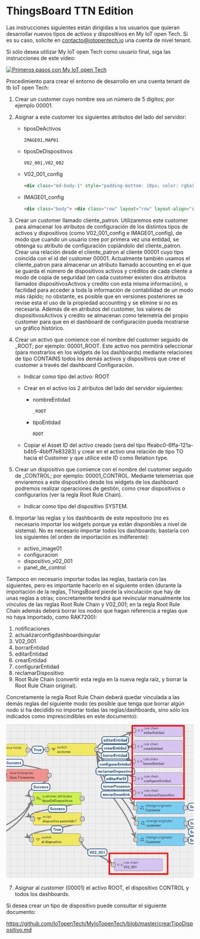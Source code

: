 # ThingsBoard TTN Edition

Las instrucciones siguientes están dirigidas a los usuarios que quieran desarrollar nuevos tipos de activos y dispositivos en My IoT open Tech. Si es su caso, solicite en contacto@iotopentech.io una cuenta de nivel tenant.

Si sólo desea utilizar My IoT open Tech como usuario final, siga las instrucciones de este vídeo:

[![Primeros pasos con My IoT open Tech](http://img.youtube.com/vi/PtA9cxz3UNI/0.jpg)](http://www.youtube.com/watch?v=PtA9cxz3UNI)

Procedimiento para crear el entorno de desarrollo en una cuenta tenant de tb IoT open Tech:

1. Crear un customer cuyo nombre sea un número de 5 dígitos; por ejemplo 00001.
2. Asignar a este customer los siguientes atributos del lado del servidor:
    * tiposDeActivos

        ```
        IMAGE01,MAP01
        ```
    
   * tiposDeDispositivos

        ```
        V02_001,V02_002
        ```
    
   * V02_001_config

        ```html
        <div class="md-body-1" style="padding-bottom: 10px; color: rgba(0,0,0,0.57);">Geocercado</div><div class="body"> <div class="row" layout="row" layout-align="start center"> <div class="md-whiteframe-1dp" flex layout="column" style="padding-left: 5px; margin-bottom: 3px;"> <div class="row" layout="row"> <md-input-container flex class="md-block"> <label>Pol&iacute;gono del geocercado en formato [[lat1,lon1],[lat2,lon2], ... ,[latN,lonN]]</label> <input type="text" size="30" pattern="^\[(\[([-+]?)([\d]{1,2})(((\.)(\d+)(,)))(\s*)(([-+]?)([\d]{1,3})((\.)(\d+))?)\],){2,}(\[([-+]?)([\d]{1,2})(((\.)(\d+)(,)))(\s*)(([-+]?)([\d]{1,3})((\.)(\d+))?)\]){1}\]$" maxlength="1500" ng-model="vm.configuracion.__geocercado"> </md-input-container> </div> </div> </div></div><div class="md-body-1" style="padding-bottom: 10px; color: rgba(0,0,0,0.57);">Alarmas</div><div class="body"> <div class="row" layout="row" layout-align="start center"> <div class="md-whiteframe-1dp" flex layout="column" style="padding-left: 5px; margin-bottom: 3px;"> <div flex layout="column"> <label class="checkbox-label">Activar alarma de geocercado</label> <md-checkbox ng-model="vm.configuracion.__alarmas.geocercado.enable" style="margin-bottom: 10px;">{{(vm.configuracion.__alarmas.geocercado.enable ? "value.true" : "value.false") | translate}}</md-checkbox> </div> <div class="row" layout="row"> <md-input-container class="md-block" style="min-width: 100px;"> <label>Disparar al </label> <md-select ng-disabled="!vm.configuracion.__alarmas.geocercado.enable" ng-required="vm.configuracion.__alarmas.geocercado.enable" name="geocercadoTrigger" ng-model="vm.configuracion.__alarmas.geocercado.trigger"> <md-option value="entrar"> entrar </md-option> <md-option value="salir"> salir </md-option> </md-select> <div ng-messages="editEntityForm.cambioDeEstadoTrigger.$error"> <div ng-message="required">Este dato es obligatorio. </div> </div> </md-input-container> <sustituir-notificaciones class="ng-scope">geocercado</sustituir-notificaciones> </div> </div> </div></div><div class="body"> <div class="row" layout="row" layout-align="start center"> <div class="md-whiteframe-1dp" flex layout="column" style="padding-left: 5px; margin-bottom: 3px;"><div flex layout="column"> <label class="checkbox-label">Activar alarma de nivel bajo de batería</label> <md-checkbox ng-model="vm.configuracion.__alarmas.nivelDeBateria.enable" style="margin-bottom: 10px;">{{(vm.configuracion.__alarmas.nivelDeBateria.enable ? "value.true" : "value.false") | translate}}</md-checkbox> </div> <div class="row" layout="row"> <md-input-container flex class="md-block"> <label>Umbral (V)</label> <input type="decimal" size="10" ng-disabled="!vm.configuracion.__alarmas.nivelDeBateria.enable " ng-model="vm.configuracion.__alarmas.nivelDeBateria.umbralBateria" ng-required="vm.configuracion.__alarmas.nivelDeBateria.enable"> </md-input-container> <sustituir-notificaciones class="ng-scope">nivelDeBateria</sustituir-notificaciones> </div> </div> </div></div><div class="body"> <div class="row" layout="row" layout-align="start center"> <div class="md-whiteframe-1dp" flex layout="column" style="padding-left: 5px; margin-bottom: 3px;"> <div flex layout="column"> <label class="checkbox-label">Activar alarma de inactividad</label> <md-checkbox ng-model="vm.configuracion.__alarmas.inactividad.enable" style="margin-bottom: 10px;">{{(vm.configuracion.__alarmas.inactividad.enable ? "value.true" : "value.false") | translate}}</md-checkbox> </div> <div class="row" layout="row"> <md-input-container flex class="md-block"> <label>Umbral en segundos</label> <input type="number" size="10" ng-disabled="!vm.configuracion.__alarmas.inactividad.enable " ng-model="vm.configuracion.__alarmas.inactividad.umbralInactividad" ng-required="vm.configuracion.__alarmas.inactividad.enable"> </md-input-container> <sustituir-notificaciones class="ng-scope">inactividad</sustituir-notificaciones> </div> </div> </div></div>
        ```
   * IMAGE01_config

        ```html
        <div class="body"> <div class="row" layout="row" layout-align="start center"> <div class="md-whiteframe-1dp" flex layout="column" style="padding-left: 5px; margin-bottom: 3px;"> <div class="row" layout="row"> <md-input-container flex class="md-block"> <label>URL imagen fondo</label> <input type="string" size="50" ng-model="vm.configuracion.__urlImagenFondo" ng-required="true"> </md-input-container> </div> </div> </div> </div>
        ```
    
3. Crear un customer llamado cliente_patron. Utilizaremos este customer para almacenar los atributos de configuración de los distintos tipos de activos y dispositivos (como V02_001_config e IMAGE01_config), de modo que cuando un usuario cree por primera vez una entidad, se obtenga su atributo de configuración copiándolo del cliente_patron. Crear una relación desde el cliente_patron al cliente 00001 cuyo tipo coincida con el id del customer 00001. Actualmente también usamos el cliente_patron para almacenar un atributo llamado accounting en el que se guarda el número de dispositivos activos y créditos de cada cliente a modo de copia de seguridad (en cada customer existen dos atributos llamados dispositivosActivos y credito con esta misma información), o facilidad para acceder a toda la información de contabilidad de un modo más rápido; no obstante, es posible que en versiones posteriores se revise esta el uso de la propiedad accounting y se elimine si no es necesaria. Además de en atributos del customer, los valores de dispositivosActivos y credito se almacenan como telemetría del propio customer para que en el dashboard de configuración pueda mostrarse un gráfico histórico.
4. Crear un activo que comience con el nombre del customer seguido de \_ROOT; por ejemplo: 00001\_ROOT. Este activo nos permitirá seleccionar (para mostrarlos en los widgets de los dashboards) mediante relaciones de tipo CONTAINS todos los demás activos y dispositivos que cree el customer a través del dashboard Configuración.
    * Indicar como tipo del activo: ROOT
    * Crear en el activo los 2 atributos del lado del servidor siguientes:    
        * nombreEntidad
      
            ```
            _ROOT
            ```       
    
        * tipoEntidad
    
            ```
            ROOT
            ```
    
    * Copiar el Asset ID del activo creado (será del tipo ffeabc0-6ffa-121a-b4b5-4bbff7e83283) y crear en el activo una relación de tipo TO hacia el Customer y que utilice este ID como Relation type.
      
5. Crear un dispositivo que comience con el nombre del customer seguido de \_CONTROL; por ejemplo: 00001\_CONTROL. Mediante telemetrías que enviaremos a este dispositivo desde los widgets de los dashboard podremos realizar operaciones de gestión, como crear dispositivos o configurarlos (ver la regla Root Rule Chain).
    * Indicar como tipo del dispositivo SYSTEM.
6. Importar las reglas y los dashboards de este repositorio (no es necesario importar los widgets porque ya están disponibles a nivel de sistema). No es necesario importar todos los dashboards; bastaría con los siguientes (el orden de importación es indiferente):
    * activo_image01
	* configuracion
	* dispositivo_v02_001
	* panel_de_control

Tampoco en necesario importar todas las reglas, bastaría con las siguientes, pero es importante hacerlo en el siguiente orden (durante la importación de la reglas, ThingsBoard pierde la vinculación que hay de unas reglas a otras; concretamente tendrá que revincular manualmente los vínculos de las reglas Root Rule Chain y V02_001; en la regla Root Rule Chain además deberá borrar los nodos que hagan referencia a reglas que no haya importado, como RAK7200):

  1. notificaciones
  2. actualizarconfigdashboardsingular
  3. V02_001
  4. borrarEntidad
  5. editarEntidad
  6. crearEntidad
  7. configurarEntidad
  8. reclamarDispositivo
  9. Root Rule Chain (convertir esta regla en la nueva regla raíz, y borrar la Root Rule Chain original).
 
 Concretamente la regla Root Rule Chain deberá quedar vinculada a las demás reglas del siguiente modo (es posible que tenga que borrar algún nodo si ha decidido no importar todas las reglas/dashboards, sino sólo los indicados como imprescindibles en este documento):
 
 ![](.//media/readme_01.png)
 
 7. Asignar al customer (00001) el activo ROOT, el dispositivo CONTROL y todos los dashboards.

Si desea crear un tipo de dispositivo puede consultar el siguiente documento:

https://github.com/IoTopenTech/MyIoTopenTech/blob/master/crearTipoDispositivo.md
